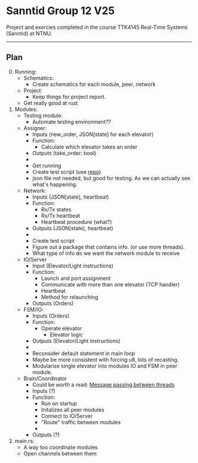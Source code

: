 # Sanntid Group 12 V25

Project and exercies completed in the course TTK4145 Real-Time Systems (Sanntid) at NTNU.

---

## Plan
0. Running:
    - Schematics:
        - Create schematics for each module, peer, network
    - Project:
        - Keep things for project report.
    - Get really good at rust
1. Modules:
    - Testing module:
        - Automate testing environment??
    - Assigner: 
        - Inputs (new_order, JSON[state] for each elevator)
        - Function: 
            - Calculate which elevator takes an order
        - Outputs (take_order: bool)
        - 
        - Get running
        - Create test script (use [repo](https://github.com/TTK4145/Project-resources))
        - json file not needed, but good for testing. As we can actually see what's happening.
    - Network:
        - Inputs (JSON[state], heartbeat)
        - Function:
          -  Rx/Tx states
          -  Rx/Tx heartbeat
          -  Heartbeat procedure (what?)
        - Outputs (JSON[state], heartbeat)
        -  
        - Create test script
        - Figure out a package that contains info. (or use more threads).
        - What type of info do we want the network module to receive
    - IO/Server
        - Input (Elevator/Light instructions)
        - Function:
            - Launch and port assignment
            - Communicate with more than one elevator (TCP handler)
            - Heartbeat
            - Method for relaunching
        - Outputs (Orders)
    - FSM/IO:
        - Inputs (Orders)
        - Function:
            - Operate elevator
              - Elevator logic
        - Outputs (Elevator/Light instructions)
        - 
        - Reconsider default statement in main loop
        - Maybe be more consistent with forcing u8, lots of recasting.
        - Modularise single elevator into modules IO and FSM in peer module.
    - Brain/Coordinator
      - Could be worth a read: [Message passing between threads](https://doc.rust-lang.org/stable/book/ch16-02-message-passing.html)
      - Inputs (?)
      - Function:
        - Run on startup
        - Initalizes all peer modules
        - Connect to IO/Server
        - "Route" traffic between modules
        - 
      - Outputs (?)
2. main.rs:
    - A way too coordinate modules
    - Open channels between them
